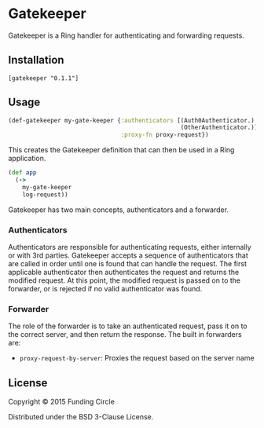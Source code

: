 # Gatekeeper

Gatekeeper is a Ring handler for authenticating and forwarding requests.

## Installation

`[gatekeeper "0.1.1"]`

## Usage

```clojure
(def-gatekeeper my-gate-keeper {:authenticators [(Auth0Authenticator.)
                                                 (OtherAuthenticator.)]
                                :proxy-fn proxy-request})
```

This creates the Gatekeeper definition that can then be used in a Ring
application.

```clojure
(def app
  (->
    my-gate-keeper
    log-request))

```

Gatekeeper has two main concepts, authenticators and a forwarder.

### Authenticators

Authenticators are responsible for authenticating requests, either internally or with 3rd parties. Gatekeeper
accepts a sequence of authenticators that are called in order until one is found that can handle the request.
The first applicable authenticator then authenticates the request and returns the modified request. At this point,
the modified request is passed on to the forwarder, or is rejected if no valid authenticator was found.

### Forwarder

The role of the forwarder is to take an authenticated request, pass it on to the correct server, and then return
the response. The built in forwarders are:

* `proxy-request-by-server`: Proxies the request based on the server name

## License

Copyright © 2015 Funding Circle

Distributed under the BSD 3-Clause License.
